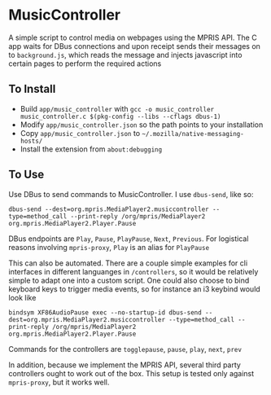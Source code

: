 # MusicController

A simple script to control media on webpages using the MPRIS API. The C app waits for DBus connections and upon receipt sends their messages on to `background.js`, which reads the message and injects javascript into certain pages to perform the required actions

## To Install

 - Build `app/music_controller` with `gcc -o music_controller music_controller.c $(pkg-config --libs --cflags dbus-1)`
 - Modify `app/music_controller.json` so the path points to your installation
 - Copy `app/music_controller.json` to `~/.mozilla/native-messaging-hosts/`
 - Install the extension from `about:debugging`

## To Use

Use DBus to send commands to MusicController. I use `dbus-send`, like so:

	dbus-send --dest=org.mpris.MediaPlayer2.musiccontroller --type=method_call --print-reply /org/mpris/MediaPlayer2 org.mpris.MediaPlayer2.Player.Pause

DBus endpoints are `Play`, `Pause`, `PlayPause`, `Next`, `Previous`. For logistical reasons involving `mpris-proxy`, `Play` is an alias for `PlayPause` 

This can also be automated. There are a couple simple examples for cli interfaces in different languanges in `/controllers`, so it would be relatively simple to adapt one into a custom script. One could also choose to bind keyboard keys to trigger media events, so for instance an i3 keybind would look like

	bindsym XF86AudioPause exec --no-startup-id dbus-send --dest=org.mpris.MediaPlayer2.musiccontroller --type=method_call --print-reply /org/mpris/MediaPlayer2 org.mpris.MediaPlayer2.Player.Pause

Commands for the controllers are `togglepause`, `pause`, `play`, `next`, `prev`

In addition, because we implement the MPRIS API, several third party controllers ought to work out of the box. This setup is tested only against `mpris-proxy`, but it works well.
